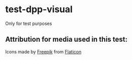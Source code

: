 # test-dpp-visual
Only for test purposes

## Attribution for media used in this test:
Icons made by [Freepik](https://www.freepik.com) from [Flaticon](https://www.flaticon.com)
